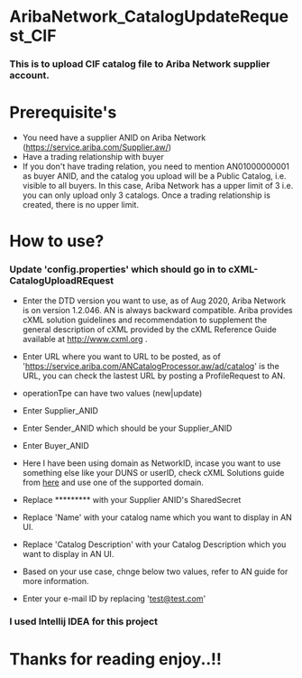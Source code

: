 # AribaNetwork_CatalogUpdateRequest_CIF

### This is to upload CIF catalog file to Ariba Network supplier account. 

# Prerequisite's 
* You need have a supplier ANID on Ariba Network (https://service.ariba.com/Supplier.aw/)
* Have a trading relationship with buyer
* If you don't have trading relation, you need to mention AN01000000001 as buyer ANID, and the catalog you upload will be a Public Catalog, i.e. visible to all buyers. In this case, Ariba Network has a upper limit of 3 i.e. you can only upload only 3 catalogs. Once a trading relationship is created, there is no upper limit. 

# How to use? 
### Update 'config.properties' which should go in to cXML-CatalogUploadREquest

* Enter the DTD version you want to use, as of Aug 2020, Ariba Network is on version 1.2.046. AN is always backward compatible. 
Ariba provides cXML solution guidelines and recommendation to supplement the general description of cXML provided by the cXML Reference Guide available at http://www.cxml.org .

* Enter URL where you want to URL to be posted, as of 'https://service.ariba.com/ANCatalogProcessor.aw/ad/catalog' is the URL, you can check the lastest URL by posting a ProfileRequest to AN. 
* operationTpe can have two values (new|update)
* Enter Supplier_ANID
* Enter Sender_ANID which should be your Supplier_ANID
* Enter Buyer_ANID
* Here I have been using domain as NetworkID, incase you want to use something else like your DUNS or userID, check cXML Solutions guide from [here](https://github.com/harshhjain/AribaNetwork_CatalogUpdateRequest_CIF/tree/master/Related%20Documentation) and use one of the supported domain. 
* Replace ********* with your Supplier ANID's SharedSecret
* Replace 'Name' with your catalog name which you want to display in AN UI. 
* Replace 'Catalog Description' with your Catalog Description which you want to display in AN UI. 
* Based on your use case, chnge below two values, refer to AN guide for more information. 
* Enter your e-mail ID by replacing 'test@test.com'

### I used Intellij IDEA for this project

# Thanks for reading enjoy..!!
